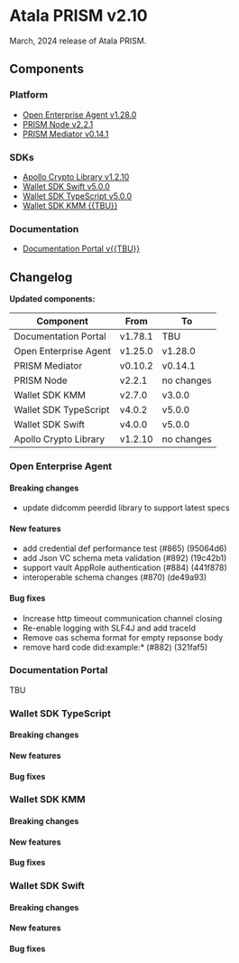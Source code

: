 # Atala PRISM v2.10

March, 2024 release of Atala PRISM.

## Components

### Platform

* [Open Enterprise Agent v1.28.0](https://github.com/hyperledger-labs/open-enterprise-agent/releases/tag/prism-agent-v1.28.0)
* [PRISM Node v2.2.1](https://github.com/input-output-hk/atala-prism/releases/tag/v2.2.1)
* [PRISM Mediator v0.14.1](https://github.com/input-output-hk/atala-prism-mediator/releases/tag/prism-mediator-v0.14.1)

### SDKs

* [Apollo Crypto Library v1.2.10](https://github.com/input-output-hk/atala-prism-apollo/releases/tag/v1.2.10)
* [Wallet SDK Swift v5.0.0](https://github.com/input-output-hk/atala-prism-wallet-sdk-swift/releases/tag/5.0.0)
* [Wallet SDK TypeScript v5.0.0](https://github.com/input-output-hk/atala-prism-wallet-sdk-ts/releases/tag/v5.0.0)
* [Wallet SDK KMM {{TBU}}](https://github.com/input-output-hk/atala-prism-wallet-sdk-kmm/releases/tag/v{{TBU}})

### Documentation

* [Documentation Portal v{{TBU}}](https://github.com/input-output-hk/atala-prism-docs/releases/tag/v{{TBU}})

## Changelog

**Updated components:**

| Component             | From    | To         |
| --------------------- | ------- | ---------- |
| Documentation Portal  | v1.78.1 | TBU        |
| Open Enterprise Agent | v1.25.0 | v1.28.0    |
| PRISM Mediator        | v0.10.2 | v0.14.1    |
| PRISM Node            | v2.2.1  | no changes |
| Wallet SDK KMM        | v2.7.0  | v3.0.0     |
| Wallet SDK TypeScript | v4.0.2  | v5.0.0     |
| Wallet SDK Swift      | v4.0.0  | v5.0.0     |
| Apollo Crypto Library | v1.2.10 | no changes |

### Open Enterprise Agent

#### Breaking changes

- update didcomm peerdid library to support latest specs

#### New features

- add credential def performance test (#865) (95064d6)
- add Json VC schema meta validation (#892) (19c42b1)
- support vault AppRole authentication (#884) (441f878)
- interoperable schema changes (#870) (de49a93)

#### Bug fixes 

- Increase http timeout communication channel closing
- Re-enable logging with SLF4J and add traceId
- Remove oas schema format for empty repsonse body
- remove hard code did:example:* (#882) (321faf5)

### Documentation Portal

TBU

### Wallet SDK TypeScript

#### Breaking changes

#### New features

#### Bug fixes

### Wallet SDK KMM

#### Breaking changes

#### New features

#### Bug fixes

### Wallet SDK Swift

#### Breaking changes

#### New features

#### Bug fixes
